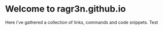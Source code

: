 # Welcome to ragr3n.github.io
Here i've gathered a collection of links, commands and code snippets.
Test

